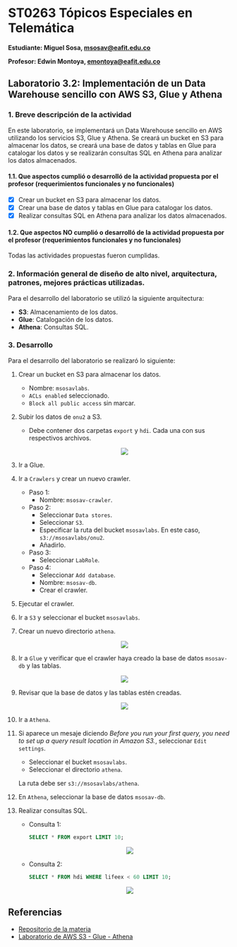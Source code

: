 # ST0263 Tópicos Especiales en Telemática

**Estudiante: Miguel Sosa, msosav@eafit.edu.co**

**Profesor: Edwin Montoya, emontoya@eafit.edu.co**

## Laboratorio 3.2: Implementación de un Data Warehouse sencillo con AWS S3, Glue y Athena

### 1. Breve descripción de la actividad

En este laboratorio, se implementará un Data Warehouse sencillo en AWS utilizando los servicios S3, Glue y Athena. Se creará un bucket en S3 para almacenar los datos, se creará una base de datos y tablas en Glue para catalogar los datos y se realizarán consultas SQL en Athena para analizar los datos almacenados.

#### 1.1. Que aspectos cumplió o desarrolló de la actividad propuesta por el profesor (requerimientos funcionales y no funcionales)

- [x] Crear un bucket en S3 para almacenar los datos.
- [x] Crear una base de datos y tablas en Glue para catalogar los datos.
- [x] Realizar consultas SQL en Athena para analizar los datos almacenados.

#### 1.2. Que aspectos NO cumplió o desarrolló de la actividad propuesta por el profesor (requerimientos funcionales y no funcionales)

Todas las actividades propuestas fueron cumplidas.

### 2. Información general de diseño de alto nivel, arquitectura, patrones, mejores prácticas utilizadas.

Para el desarrollo del laboratorio se utilizó la siguiente arquitectura:

- **S3**: Almacenamiento de los datos.
- **Glue**: Catalogación de los datos.
- **Athena**: Consultas SQL.

### 3. Desarrollo

Para el desarrollo del laboratorio se realizaró lo siguiente:

1. Crear un bucket en S3 para almacenar los datos.

   - Nombre: `msosavlabs`.
   - `ACLs enabled` seleccionado.
   - `Block all public access` sin marcar.

2. Subir los datos de `onu2` a S3.

   - Debe contener dos carpetas `export` y `hdi`. Cada una con sus respectivos archivos.

    <p align="center">
      <img src="https://github.com/msosav/msosav-st0263/assets/85181687/46636d7d-d32f-4161-98a3-ce30e351a550"/>
    </p>

3. Ir a Glue.

4. Ir a `Crawlers` y crear un nuevo crawler.

   - Paso 1:
     - Nombre: `msosav-crawler`.
   - Paso 2:
     - Seleccionar `Data stores`.
     - Seleccionar `S3`.
     - Especificar la ruta del bucket `msosavlabs`. En este caso, `s3://msosavlabs/onu2`.
     - Añadirlo.
   - Paso 3:
     - Seleccionar `LabRole`.
   - Paso 4:
     - Seleccionar `Add database`.
     - Nombre: `msosav-db`.
     - Crear el crawler.

5. Ejecutar el crawler.

6. Ir a `S3` y seleccionar el bucket `msosavlabs`.

7. Crear un nuevo directorio `athena`.

   <p align="center">
     <img src="https://github.com/msosav/msosav-st0263/assets/85181687/bec22524-2108-483b-9f3d-1641773a62e5" />
    </p>

8. Ir a `Glue` y verificar que el crawler haya creado la base de datos `msosav-db` y las tablas.

   <p align="center">
     <img src="https://github.com/msosav/msosav-st0263/assets/85181687/f1644e5a-ff78-4b58-aca1-5e46bb312f63" />
    </p>

9. Revisar que la base de datos y las tablas estén creadas.

   <p align="center">
     <img src="https://github.com/msosav/msosav-st0263/assets/85181687/c4fcda39-fd75-404d-b9ad-ff6b80ea576c" />
    </p>

10. Ir a `Athena`.

11. Si aparece un mesaje diciendo _Before you run your first query, you need to set up a query result location in Amazon S3._, seleccionar `Edit settings`.

    - Seleccionar el bucket `msosavlabs`.
    - Seleccionar el directorio `athena`.

    La ruta debe ser `s3://msosavlabs/athena`.

12. En `Athena`, seleccionar la base de datos `msosav-db`.

13. Realizar consultas SQL.

    - Consulta 1:

      ```sql
      SELECT * FROM export LIMIT 10;
      ```

        <p align="center">
           <img src="https://github.com/msosav/msosav-st0263/assets/85181687/67b2f786-1d7a-43f1-b20c-86e4e50ec3e4" />
        </p>

    - Consulta 2:

      ```sql
      SELECT * FROM hdi WHERE lifeex < 60 LIMIT 10;
      ```

        <p align="center">
        <img src="https://github.com/msosav/msosav-st0263/assets/85181687/72c46a4d-ca82-465c-ba3f-98823d232201" />
        </p>

## Referencias

- [Repositorio de la materia](https://github.com/st0263eafit/st0263-241/tree/main)
- [Laboratorio de AWS S3 - Glue - Athena](https://www.youtube.com/watch?v=VbyVaAMF9EA)
